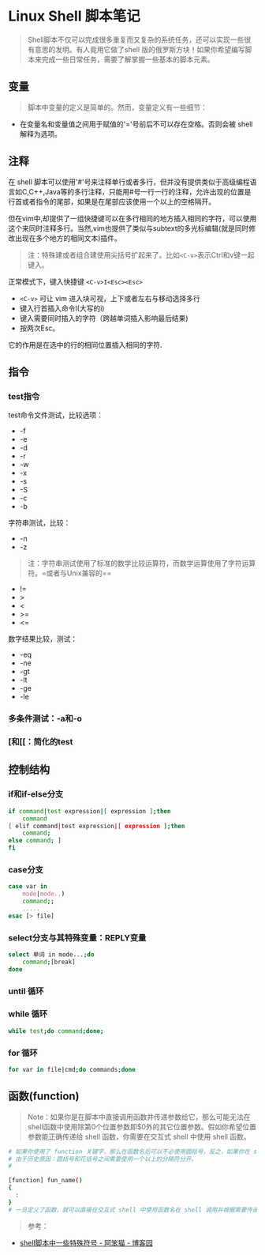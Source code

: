 <link href="../css/style.css" rel="stylesheet" type="text/css" />


# Linux Shell 脚本笔记

> Shell脚本不仅可以完成很多重复而又复杂的系统任务，还可以实现一些很有意思的发明。有人竟用它做了shell 版的俄罗斯方块！如果你希望编写脚本来完成一些日常任务，需要了解掌握一些基本的脚本元素。

## 变量

> 脚本中变量的定义是简单的。然而，变量定义有一些细节：

+ 在变量名和变量值之间用于赋值的'='号前后不可以存在空格。否则会被 shell 解释为选项。

## 注释

在 shell 脚本可以使用'#'号来注释单行或者多行，但并没有提供类似于高级编程语言如C,C++,Java等的多行注释，只能用#号一行一行的注释，允许出现的位置是行首或者指令的尾部，如果是在尾部应该使用一个以上的空格隔开。

但在vim中,却提供了一组快捷键可以在多行相同的地方插入相同的字符，可以使用这个来同时注释多行。当然,vim也提供了类似与subtext的多光标编辑(就是同时修改出现在多个地方的相同文本)插件。

> 注：特殊建或者组合建使用尖括号扩起来了。比如`<C-v>`表示Ctrl和v键一起键入。

正常模式下，键入快捷键 `<C-v>I<Esc><Esc>`

+ `<C-v>` 可让 vim 进入块可视，上下或者左右与移动选择多行
+ 键入行首插入命令I(大写的i)
+ 键入需要同时插入的字符（跨越单词插入影响最后结果)
+ 按两次Esc。  

它的作用是在选中的行的相同位置插入相同的字符.

## 指令


### test指令


test命令文件测试，比较选项：

+ -f
+ -e
+ -d
+ -r
+ -w
+ -x
+ -s
+ -S
+ -c
+ -b

字符串测试，比较：

+ -n
+ -z

> 注：字符串测试使用了标准的数学比较运算符，而数学运算使用了字符运算符。=或者与Unix兼容的==

+ !=
+ \>
+ <
+ \>=
+ <=

数字结果比较，测试：

+ -eq
+ -ne
+ -gt
+ -lt
+ -ge
+ -le

### 多条件测试：-a和-o

### [和[[：简化的test



## 控制结构

### if和if-else分支

```Bash
if command|test expression|[ expression ];then 
	command
[ elif command|test expression|[ expression ];then
	command;
else command; ]
fi
```

### case分支

```Bash
case var in
	mode|mode..)
	command;;
	.....
esac [> file]
```

### select分支与其特殊变量：REPLY变量

```Bash
select 单词 in mode...;do
	command;[break]
done
```

### until 循环

### while 循环

```Bash
while test;do command;done;
```

### for 循环

```Bash
for var in file|cmd;do commands;done
```

## 函数(function)

> Note：如果你是在脚本中直接调用函数并传递参数给它，那么可能无法在shell函数中使用除第0个位置参数即$0外的其它位置参数。假如你希望位置参数能正确传递给 shell 函数，你需要在交互式 shell 中使用 shell 函数。


```Bash
# 如果你使用了 function 关键字，那么在函数名后可以不必使用圆括号，反之，如果你在 shell 函数后添加了圆括号，则可以不必添加 function 关键字。
# 由于历史原因：圆括号和花括号之间需要使用一个以上的分隔符分开。
# 

[function] fun_name()
{
  :
}
# 一旦定义了函数，就可以直接在交互式 shell 中使用函数名在 shell 调用并根据需要传递参数。假如你希望它在所有的地方都可以使用，那需要使用`export -f`将它导出。
```


> 参考：

+ [shell脚本中一些特殊符号 - 阿笨猫 - 博客园](http://www.cnblogs.com/xuxm2007/archive/2011/10/20/2218846.html)

